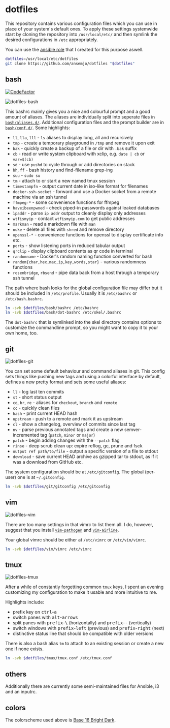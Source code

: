 # dotfiles

This repository contains various configuration files which you can use in place
of your system's default ones. To apply these settings systemwide start by
cloning the repository into `/usr/local/etc/` and then symlink the desired
configurations in `/etc` appropriately.

You can use the [ansible role](https://github.com/ansemjo/role-dotfiles)
that I created for this purpose aswell.

```bash
dotfiles=/usr/local/etc/dotfiles
git clone https://github.com/ansemjo/dotfiles "$dotfiles"
```

## bash

[![CodeFactor](https://www.codefactor.io/repository/github/ansemjo/dotfiles/badge)](https://www.codefactor.io/repository/github/ansemjo/dotfiles)

![dotfiles-bash](https://user-images.githubusercontent.com/11139925/64062822-21205c00-cbec-11e9-8030-61beb5066905.png)

This bashrc mainly gives you a nice and colourful prompt and a good amount of
aliases. The aliases are individually split into seperate files in
[`bash/aliases.d/`](bash/aliases.d/). Additional configuration files and the
prompt builder are in [`bash/conf.d/`](bash/conf.d/). Some highlights:

* `ll`, `lla`, `lll` - `ls` aliases to display long, all and recursively
* `tmp` - create a temporary playground in `/tmp` and remove it upon exit
* `bak` - quickly create a backup of a file or dir with `.bak` suffix
* `cb` - read or write system clipboard with xclip, e.g. `date | cb` or `var=$(cb)`
* `sd` - use `pushd` to cycle through or add directories on stack
* `hh`, `ff` - bash history and find-filename grep-ing
* `suu` - `sudo su`
* `tm` - attach to or start a new named tmux session
* `timestampfn` - output current date in iso-like format for filenames
* `docker-ssh-socket` - forward and use a Docker socket from a remote machine via an ssh tunnel
* `ffmpeg-*` - some convenience functions for ffmpeg
* `haveibeenpwned` - check piped-in passwords against leaked databases
* `ìpaddr` - parse `ip addr` output to cleanly display only addresses
* `wtfismyip` - contact `wtfismyip.com` to get public addresses
* `markman` - read a markdown file with `man`
* `nuke` - delete all files with `shred` and remove directory
* `openssl-*` - convenience functions for openssl to display certificate info etc.
* `ports` - show listening ports in reduced tabular output
* `qrclip` - display clipboard contents as qr code in terminal
* `randomname` - Docker's random naming function converted for bash
* `random{char,hex,mac,ip,key,words,star}` - various randomness functions
* `rosenbridge`, `rbsend` - pipe data back from a host through a temporary ssh tunnel

The path where bash looks for the global configuration file may differ but
it should be included in `/etc/profile`. Usually it is `/etc/bashrc` or
`/etc/bash.bashrc`.

```bash
ln -svb $dotfiles/bash/bashrc /etc/bashrc
ln -svb $dotfiles/bash/dot-bashrc /etc/skel/.bashrc
```

The `dot-bashrc` that is symlinked into the skel directory contains options
to customize the commandline prompt, so you might want to copy it to your own home, too.

## git

![dotfiles-git](https://user-images.githubusercontent.com/11139925/64062823-21205c00-cbec-11e9-9173-c2c2b14220dd.png)

You can set some default behaviour and command aliases in git. This config sets
things like pushing new tags and using a colorful interface by default, defines
a new pretty format and sets some useful aliases:

* `ll` - log last ten commits
* `st` - short status output
* `co`, `br`, `re` - aliases for `checkout`, `branch` and `remote`
* `cc` - quickly clean files
* `hash` - print current HEAD hash
* `upstream` - push to a remote and mark it as upstream
* `cl` - show a changelog, overview of commits since last tag
* `nv` - parse previous annotated tags and create a new semver-incremented
    tag (`patch`, `minor` or `major`)
* `patch` - begin adding changes with the `--patch` flag
* `rinse` - deep scrub clean up: expire reflog, gc, prune and fsck
* `output ref path/to/file` - output a specific version of a file to stdout
* `download` - save current HEAD archive as gzipped tar to stdout, as if it
    was a download from GitHub etc.


The system configuration should be at `/etc/gitconfig`. The global (per-user)
one is at `~/.gitconfig`.

```bash
ln -svb $dotfiles/git/gitconfig /etc/gitconfig
```

## vim

![dotfiles-vim](https://user-images.githubusercontent.com/11139925/64062825-21205c00-cbec-11e9-9b47-ed5ae907544a.png)

There are too many settings in that vimrc to list them all. I do, however,
suggest that you install [`vim-pathogen`](https://github.com/tpope/vim-pathogen)
and [`vim-airline`](https://github.com/vim-airline/vim-airline).

Your global vimrc should be either at `/etc/vimrc` or `/etc/vim/vimrc`.

```bash
ln -svb $dotfiles/vim/vimrc /etc/vimrc
```

## tmux

![dotfiles-tmux](https://user-images.githubusercontent.com/11139925/64062824-21205c00-cbec-11e9-8154-111a97327937.png)

After a while of constantly forgetting common `tmux` keys, I spent an evening
customizing my configuration to make it usable and more intuitive to me.

Highlights include:

* prefix key on <kbd>ctrl</kbd>-<kbd>a</kbd>
* switch panes with <kbd>alt</kbd>-<kbd>arrows</kbd>
* split panes with <kbd>prefix</kbd>-<kbd>\\</kbd> (horizontally) and
    <kbd>prefix</kbd>-<kbd>-</kbd> (vertically)
* switch windows with <kbd>prefix</kbd>-<kbd>left</kbd> (previous) and
    <kbd>prefix</kbd>-<kbd>right</kbd> (next)
* distinctive status line that should be compatible with older versions

There is also a bash alias `tm` to attach to an existing session or create
a new one if none exists.

```bash
ln -svb $dotfiles/tmux/tmux.conf /etc/tmux.conf
```

## others

Additionally there are currently some semi-maintained files for Ansible, i3 and an inputrc.

## colors

The colorscheme used above is [Base 16 Bright Dark](https://github.com/aaron-williamson/base16-gnome-terminal).

